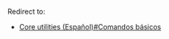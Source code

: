 Redirect to:

*   [Core utilities (Español)#Comandos básicos](/index.php/Core_utilities_(Espa%C3%B1ol)#Comandos_b.C3.A1sicos "Core utilities (Español)")
